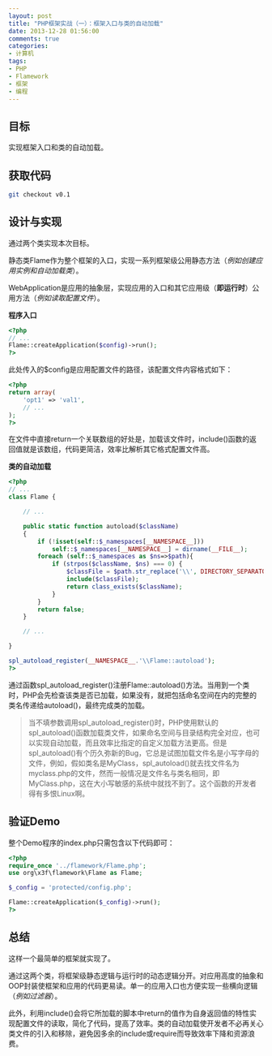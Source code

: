 ```yaml
---
layout: post
title: "PHP框架实战（一）：框架入口与类的自动加载"
date: 2013-12-28 01:56:00
comments: true
categories:
- 计算机
tags:
- PHP
- Flamework
- 框架
- 编程
---
```


目标
----

实现框架入口和类的自动加载。

获取代码
--------

```bash
git checkout v0.1
```

设计与实现
----------

通过两个类实现本次目标。

静态类Flame作为整个框架的入口，实现一系列框架级公用静态方法（_例如创建应用实例和自动加载类_）。

WebApplication是应用的抽象层，实现应用的入口和其它应用级（**即运行时**）公用方法（_例如读取配置文件_）。

**程序入口**

```php
<?php
// ...
Flame::createApplication($config)->run();
?>
```

此处传入的$config是应用配置文件的路径，该配置文件内容格式如下：

```php
<?php
return array(
    'opt1' => 'val1',
    // ...
);
?>
```

在文件中直接return一个关联数组的好处是，加载该文件时，include()函数的返回值就是该数组，代码更简洁，效率比解析其它格式配置文件高。

**类的自动加载**

```php
<?php
// ...
class Flame {

    // ...

    public static function autoload($className)
    {
        if (!isset(self::$_namespaces[__NAMESPACE__]))
            self::$_namespaces[__NAMESPACE__] = dirname(__FILE__);
        foreach (self::$_namespaces as $ns=>$path){
            if (strpos($className, $ns) === 0) {
                $classFile = $path.str_replace('\\', DIRECTORY_SEPARATOR, substr($className, strlen($ns))).'.php';
                include($classFile);
                return class_exists($className);
            }
        }
        return false;
    }

    // ...

}

spl_autoload_register(__NAMESPACE__.'\\Flame::autoload');
?>
```

通过函数spl_autoload_register()注册Flame::autoload()方法。当用到一个类时，PHP会先检查该类是否已加载，如果没有，就把包括命名空间在内的完整的类名传递给autoload()，最终完成类的加载。

> 当不填参数调用spl_autoload_register()时，PHP使用默认的spl_autoload()函数加载类文件，如果命名空间与目录结构完全对应，也可以实现自动加载，而且效率比指定的自定义加载方法更高。但是spl_autoload()有个历久弥新的Bug，它总是试图加载文件名是小写字母的文件，例如，假如类名是MyClass，spl_autoload()就去找文件名为myclass.php的文件，然而一般情况是文件名与类名相同，即MyClass.php，这在大小写敏感的系统中就找不到了。这个函数的开发者得有多恨Linux啊。

验证Demo
--------

整个Demo程序的index.php只需包含以下代码即可：

```php
<?php
require_once '../flamework/Flame.php';
use org\x3f\flamework\Flame as Flame;

$_config = 'protected/config.php';

Flame::createApplication($_config)->run();
?>
```

总结
----

这样一个最简单的框架就实现了。

通过这两个类，将框架级静态逻辑与运行时的动态逻辑分开。对应用高度的抽象和OOP封装使框架和应用的代码更易读。单一的应用入口也方便实现一些横向逻辑（_例如过滤器_）。

此外，利用include()会将它所加载的脚本中return的值作为自身返回值的特性实现配置文件的读取，简化了代码，提高了效率。类的自动加载使开发者不必再关心类文件的引入和移除，避免因多余的include或require而导致效率下降和资源浪费。
